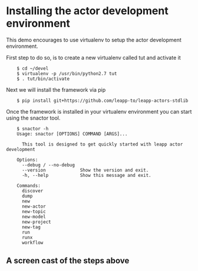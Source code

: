 # Installing the actor development environment

This demo encourages to use virtualenv to setup the actor development environment.

First step to do so, is to create a new virtualenv called tut and activate it
```shell
	$ cd ~/devel
	$ virtualenv -p /usr/bin/python2.7 tut
	$ . tut/bin/activate
```

Next we will install the framework via pip
```shell
	$ pip install git+https://github.com/leapp-to/leapp-actors-stdlib
```

Once the framework is installed in your virtualenv environment you can start using the snactor tool.
```shell
	$ snactor -h
	Usage: snactor [OPTIONS] COMMAND [ARGS]...

	  This tool is designed to get quickly started with leapp actor development

	Options:
	  --debug / --no-debug
	  --version             Show the version and exit.
	  -h, --help            Show this message and exit.

	Commands:
	  discover
	  dump
	  new
	  new-actor
	  new-topic
	  new-model
	  new-project
	  new-tag
	  run
	  runx
	  workflow
```

## A screen cast of the steps above

<asciinema-player src="_static/screencasts/install.json"></ascinema-player>
